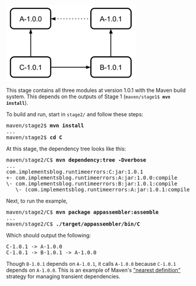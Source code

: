 <img src="dependencies.png"/>

This stage contains all three modules at version 1.0.1 with the Maven build
system. This depends on the outputs of Stage 1 (<code>maven/stage1$ <strong>mvn
install</strong></code>).

To build and run, start in `stage2/` and follow these steps:

<pre>maven/stage2$ <strong>mvn install</strong>
...
maven/stage2$ <strong>cd C</strong></pre>
At this stage, the dependency tree looks like this:

<pre>maven/stage2/C$ <strong>mvn dependency:tree -Dverbose</strong>
...
com.implementsblog.runtimeerrors:C:jar:1.0.1
+- com.implementsblog.runtimeerrors:A:jar:1.0.0:compile
\- com.implementsblog.runtimeerrors:B:jar:1.0.1:compile
   \- (com.implementsblog.runtimeerrors:A:jar:1.0.1:compile - omitted for conflict with 1.0.0)</pre>

Next, to run the example,

<pre>maven/stage2/C$ <strong>mvn package appassembler:assemble</strong>
...
maven/stage2/C$ <strong>./target/appassembler/bin/C</strong></pre>

Which should output the following:

<pre>C-1.0.1 -> A-1.0.0
C-1.0.1 -> B-1.0.1 -> A-1.0.0</pre>

Though `B-1.0.1` depends on `A-1.0.1`, it calls `A-1.0.0` because `C-1.0.1`
depends on `A-1.0.0`. This is an example of Maven's ["nearest
definition"](http://maven.apache.org/guides/introduction/introduction-to-dependency-mechanism.html)
strategy for managing transient dependencies.